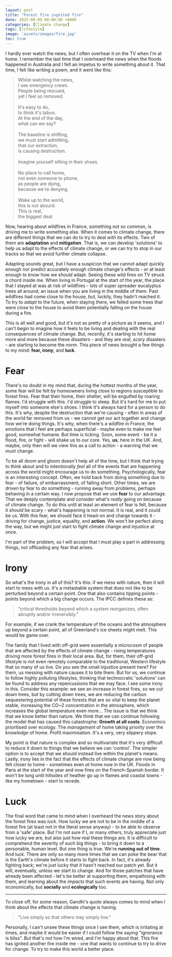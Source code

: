 ```yaml
--- 
layout: post
title: "Forest fire ingnited fire"
date: 2025-08-09 00:00:00 +0000 
categories: [Climate change] 
tags: [lifestyle]
image: 'assets/images/fire.jpg'
toc: true
--- 
```


I hardly ever watch the news, but I often overhear it on the TV when I'm at home. I remember the last time that I overheard the news when the floods happened in Australia and I felt an impetus to write something about it. That time, I felt like writing a poem, and it went like this: 

> Whilst watching the news,  
I see emergency crews.  
People being rescued,  
yet I feel so removed.  
<br> It's easy to do,  
to think it's taboo.  
At the end of the day,  
what can we say?  
<br> The baseline is shifting,  
we must start admitting,  
that our extraction,  
is causing destruction.  
<br> Imagine yourself sitting in their shoes.  
<br> No place to call home,  
not even someone to phone,  
as people are dying,  
because we're denying.  
<br> Wake up to the world,  
this is not absurd.  
This is real,  
the biggest deal.

Now, hearing about wildfires in France, something not so common, is driving me to write something else. When it comes to climate change, there are different things that we can do to try to deal with its effects. Two of them are **adaptation** and **mitigation**. That is, we can develop 'solutions' to help us adapt to the effects of climate change, or we can try to stop in our tracks so that we avoid further climate collapse.

Adapting sounds great, but I have a suspicion that we cannot adapt quickly enough nor predict accurately enough climate change's effects - or at least enough to *know* how we *should* adapt. Seeing these wild fires on TV struck a chord inside me. When living in Portugal at the start of the year, the place that I stayed at was at risk of wildfires - lots of super spreader eucalyptus trees all around; an issue when you are living in the middle of them. Past wildfires had come close to the house, but, luckily, they hadn't reached it. To try to *adapt* to the future, when staying there, we felled some trees that were close to the house to avoid them potentially falling on the house during a fire. 

This is all well and good, but it's not as pretty of a picture as it seems, and I can't begin to imagine how it feels to be living and dealing with the real consequences of climate change. But, recently, it's starting to hit home more and more because these disasters - and they are *real*, *scary* disasters - are starting to become the *norm*. This piece of news brought a few things to my mind: **fear, irony**, and **luck**.

# Fear

There's no doubt in my mind that, during the hottest months of the year, some fear will be felt by homeowners living close to regions susceptible to forest fires. Fear that their home, their shelter, will be engulfed by roaring flames. I'd struggle with this. I'd struggle to sleep. But it's hard for me to put myself into someone else's shoes. I think it's always hard for a person to do this. It's why, despite the destruction that we're causing - often in areas of the world far removed from us - we cannot get our act together and change how we're doing things. It's why, when there's a wildfire in France, the emotions that I feel are perhaps superficial - maybe even to make me feel good, somewhat humane. But time is ticking. Soon, some event - be it a flood, fire, or fight - will shake us to our core. Yes, **us**, here in the UK. And, maybe, only then will we view this as a call to action - a warning that we *must* change. 

To be all doom and gloom doesn't help all of the time, but I think that trying to think about and to intentionally *feel* all of the events that are happening across the world might encourage us to do something. Psychologically, fear is an interesting concept. Often, we hold back from doing something due to fear - of failure, of embarrassment, of falling short. Other times, we are driven by fear to do something - running away from problems, perhaps behaving in a certain way. I now propose that we use **fear** to our advantage. That we deeply contemplate and consider what's *really* going on because of climate change. To do this until at least an element of fear is felt, because it *should* be scary - what's happening is not normal. It is real, and it could be us. With this fear, we should face it head-on and charge towards it  - driving for change, justice, equality, and **action**. We won't be perfect along the way, but we might just start to fight climate change and injustice at once. 

I'm part of the problem, so I will accept that I must play a part in addressing things, not offloading any fear that arises. 

# Irony 

So what's the irony in all of this? It's this: if we mess with nature, then it will start to mess with us. It's a metastable system that does not like to be perturbed beyond a certain point. One that also contains tipping points - points beyond which a big change occurs. The IPCC defines these as: 
>  “critical thresholds beyond which a system reorganizes, often abruptly and/or irreversibly.”

For example, if we crank the temperature of the oceans and the atmosphere up beyond a certain point, all of Greenland's ice sheets might melt. This would be game over. 

The family that I lived with off-grid were essentially a microcosm of people that are affected by the effects of climate change - rising temperatures driving more forest fires in their local area. But, for them, their off-grid lifestyle is not even remotely comparable to the traditional, Western lifestyle that so many of us live. Do you see the small injustice present here? For them, us messing with nature causes it to bite them. But for us, we continue to follow highly polluting lifestyles, thinking that technocratic 'solutions' can be found to address any repercussions that we may face. I see some irony in this. Consider this example: we see an increase in forest fires, so we cut down trees, but by cutting down trees, we are reducing the carbon sequestering potential of these forests that are so vital to keep the planet stable, increasing the CO~2 concentration in the atmosphere, which increases the global temperature even more... The issue is that we think that we know better than nature. We think that we can continue following the model that has caused this catastrophe: **Growth at all costs**. Economics prioritised over ecology. The *management* of home taking priority over the *knowledge* of home. Profit maximisation. It's a very, very slippery slope. 

My point is that nature is complex and so multivariate that it's very difficult to reduce it down to things that we believe we can 'control'. The simpler option is to accept that we should instead live within the planet's means. Lastly, irony lies in the fact that the effects of climate change are now being felt closer to home - sometimes even *at* home now in the UK. Floods in Paris at the start of the year and now fires on the French-Spanish border. It won't be long until hillsides of heather go up in flames and coastal towns - like my hometown - start to recede. 

# Luck

The final word that came to mind when I overheard the news story about the forest fires was *luck*. How lucky we are not to be in the middle of a forest fire (at least not in the literal sense anyway) - to be able to observe from a 'safe' place. But I'm not sure if I, or many others, truly appreciate just how lucky we are, but also just how real these things are. It is difficult to comprehend the severity of such big things - to bring it down to a personable, human level. But one thing is true. We're **running out of time**. And luck. There are only so many more times that we can poke the bear that is the Earth's climate before it starts to fight back. In fact, it's already fighting back; we're just lucky that it hasn't reached our patch yet. But it will, eventually, unless we start to change. And for those patches that have already been affected - let's be better at supporting them, empathising with them, and learning about the *impacts* that such events are having. Not only economically, but **socially** and **ecologically** too.

---

To close off, for some reason, Gandhi's quote always comes to mind when I think about the effects that climate change is having. 
> "Live simply so that others may simply live." 

Personally, I can't unsee these things once I see them, which is irritating at times, and maybe it would be easier if I could follow the saying "ignorance is bliss". But that's not how I'm wired, and I'm happy about that. This fire has ignited another fire inside me - one that wants to continue to try to drive for change. To try to make this world a better place. 